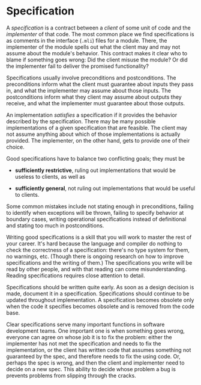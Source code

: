 # Specification

A *specification* is a contract between a *client* of some unit of code
and the *implementer* of that code.  The most common place we find
specifications is as comments in the interface (`.mli`) files for a
module.  There, the implementer of the module spells out what the client
may and may not assume about the module's behavior.  This contract makes
it clear who to blame if something goes wrong:  Did the client misuse
the module?  Or did the implementer fail to deliver the promised
functionality?

Specifications usually involve preconditions and postconditions.
The preconditions inform what the client must guarantee about inputs
they pass in, and what the implementer may assume about those inputs.
The postconditions inform what they client may assume about outputs
they receive, and what the implementer must guarantee about those outputs.

An implementation *satisfies* a specification if it provides the behavior
described by the specification.  There may be many possible implementations
of a given specification that are feasible.  The client may not assume anything
about which of those implementations is actually provided.  The implementer,
on the other hand, gets to provide one of their choice.

Good specifications have to balance two conflicting goals; they must be

* **sufficiently restrictive**, ruling out implementations that 
  would be useless to clients, as well as

* **sufficiently general**, not ruling out implementations that 
  would be useful to clients.

Some common mistakes include not stating enough in preconditions, failing to 
identify when exceptions will be thrown, failing to specify behavior at 
boundary cases, writing operational specifications instead of definitional 
and stating too much in postconditions.

Writing good specifications is a skill that you will work to master the
rest of your career.  It's hard because the language and compiler do
nothing to check the correctness of a specification: there's no type
system for them, no warnings, etc.  (Though there is ongoing research on
how to improve specifications and the writing of them.)  The
specifications you write will be read by other people, and with that
reading can come misunderstanding. Reading specifications requires close
attention to detail.

Specifications should be written quite early.  As soon as a design decision 
is made, document it in a specification.  Specifications should continue
to be updated throughout implementation.  A specification becomes obsolete 
only when the code it specifies becomes obsolete and is removed from the
code base.

Clear specifications serve many important functions in software
development teams. One important one is when something goes wrong,
everyone can agree on whose job it is to fix the problem: either the
implementer has not met the specification and needs to fix the
implementation, or the client has written code that assumes something
not guaranteed by the spec, and therefore needs to fix the using code.
Or, perhaps the spec is wrong, and then the client and implementer need
to decide on a new spec. This ability to decide whose problem a bug is
prevents problems from slipping through the cracks.

